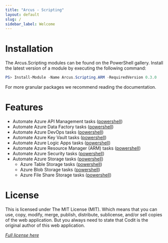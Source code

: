 ```yaml
---
title: "Arcus - Scripting"
layout: default
slug: /
sidebar_label: Welcome
---
```


# Installation

The Arcus.Scripting modules can be found on the PowerShell gallery.
Install the latest version of a module by executing the following command:

```powershell
PS> Install-Module -Name Arcus.Scripting.ARM -RequiredVersion 0.3.0
```

For more granular packages we recommend reading the documentation.

# Features

* Automate Azure API Management tasks ([powershell](./02-Features/powershell/azure-api-management.md))
* Automate Azure Data Factory tasks ([powershell](./02-Features/powershell/azure-data-factory.md))
* Automate Azure DevOps tasks ([powershell](./02-Features/powershell/azure-devops.md))
* Automate Azure Key Vault tasks ([powershell](./02-Features/powershell/azure-key-vault.md))
* Automate Azure Logic Apps tasks ([powershell](./02-Features/powershell/azure-logic-apps.md))
* Automate Azure Resource Manager (ARM) tasks ([powershell](./02-Features/powershell/arm.md))
* Automate Azure Security tasks ([powershell](./02-Features/powershell/azure-security.md))
* Automate Azure Storage tasks ([powershell](./02-Features/powershell/azure-storage/azure-storage.md))
    * Azure Table Storage tasks ([powershell](./02-Features/powershell/azure-storage/azure-storage-table.md))
    * Azure Blob Storage tasks ([powershell](./02-Features/powershell/azure-storage/azure-storage-blob.md))
    * Azure File Share Storage tasks ([powershell](./02-Features/powershell/azure-storage/azure-storage-fileshare.md))
  
# License
This is licensed under The MIT License (MIT). Which means that you can use, copy, modify, merge, publish, distribute, sublicense, and/or sell copies of the web application. But you always need to state that Codit is the original author of this web application.

*[Full license here](https://github.com/arcus-azure/arcus.scripting/blob/master/LICENSE)*
